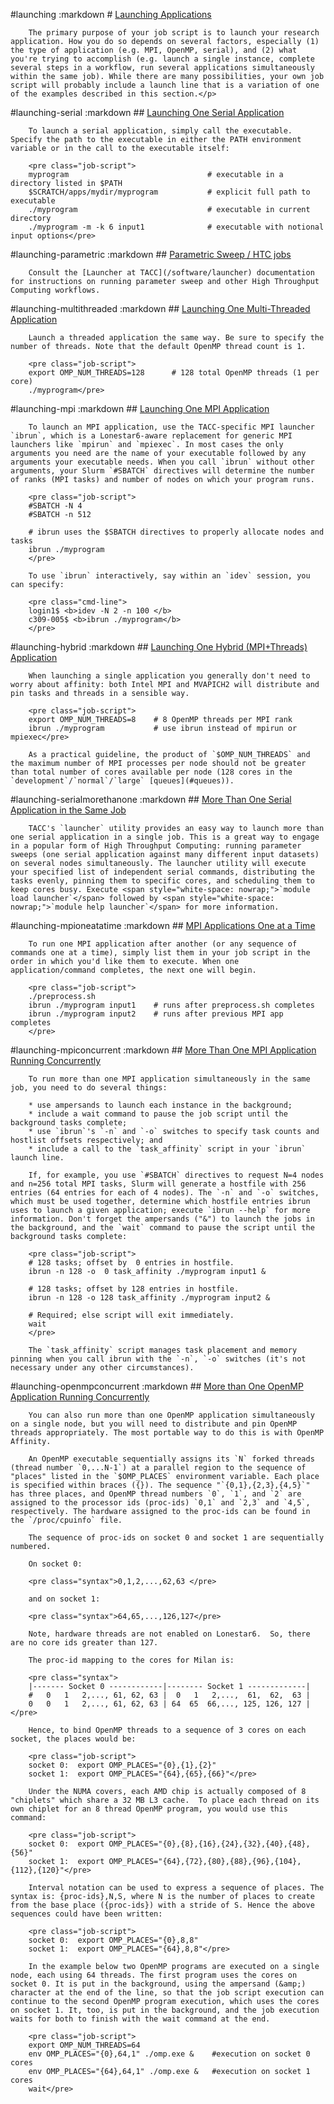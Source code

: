 #launching
	:markdown
		# [Launching Applications](#launching)

		The primary purpose of your job script is to launch your research application. How you do so depends on several factors, especially (1) the type of application (e.g. MPI, OpenMP, serial), and (2) what you're trying to accomplish (e.g. launch a single instance, complete several steps in a workflow, run several applications simultaneously within the same job). While there are many possibilities, your own job script will probably include a launch line that is a variation of one of the examples described in this section.</p>

#launching-serial
	:markdown
		## [Launching One Serial Application](#launching-serial)

		To launch a serial application, simply call the executable. Specify the path to the executable in either the PATH environment variable or in the call to the executable itself:
	
		<pre class="job-script">
		myprogram								# executable in a directory listed in $PATH
		$SCRATCH/apps/mydir/myprogram			# explicit full path to executable
		./myprogram								# executable in current directory
		./myprogram -m -k 6 input1				# executable with notional input options</pre>

#launching-parametric
	:markdown
		## [Parametric Sweep / HTC jobs](#launching-parametric)

		Consult the [Launcher at TACC](/software/launcher) documentation for instructions on running parameter sweep and other High Throughput Computing workflows.


#launching-multithreaded
	:markdown
		## [Launching One Multi-Threaded Application](#launching-multithreaded)

		Launch a threaded application the same way. Be sure to specify the number of threads. Note that the default OpenMP thread count is 1.

		<pre class="job-script">
		export OMP_NUM_THREADS=128   	# 128 total OpenMP threads (1 per core)
		./myprogram</pre>

#launching-mpi
	:markdown
		## [Launching One MPI Application](#launching-mpi)

		To launch an MPI application, use the TACC-specific MPI launcher `ibrun`, which is a Lonestar6-aware replacement for generic MPI launchers like `mpirun` and `mpiexec`. In most cases the only arguments you need are the name of your executable followed by any arguments your executable needs. When you call `ibrun` without other arguments, your Slurm `#SBATCH` directives will determine the number of ranks (MPI tasks) and number of nodes on which your program runs.

		<pre class="job-script">
		#SBATCH -N 4				
		#SBATCH -n 512

		# ibrun uses the $SBATCH directives to properly allocate nodes and tasks
		ibrun ./myprogram				
		</pre>

		To use `ibrun` interactively, say within an `idev` session, you can specify:

		<pre class="cmd-line">
		login1$ <b>idev -N 2 -n 100 </b>				
		c309-005$ <b>ibrun ./myprogram</b>
		</pre>

#launching-hybrid
	:markdown
		## [Launching One Hybrid (MPI+Threads) Application](#launching-hybrid)

		When launching a single application you generally don't need to worry about affinity: both Intel MPI and MVAPICH2 will distribute and pin tasks and threads in a sensible way.

		<pre class="job-script">
		export OMP_NUM_THREADS=8    # 8 OpenMP threads per MPI rank
		ibrun ./myprogram           # use ibrun instead of mpirun or mpiexec</pre>

		As a practical guideline, the product of `$OMP_NUM_THREADS` and the maximum number of MPI processes per node should not be greater than total number of cores available per node (128 cores in the `development`/`normal`/`large` [queues](#queues)).


#launching-serialmorethanone
	:markdown
		## [More Than One Serial Application in the Same Job](#launching-serialmorethanone)

		TACC's `launcher` utility provides an easy way to launch more than one serial application in a single job. This is a great way to engage in a popular form of High Throughput Computing: running parameter sweeps (one serial application against many different input datasets) on several nodes simultaneously. The launcher utility will execute your specified list of independent serial commands, distributing the tasks evenly, pinning them to specific cores, and scheduling them to keep cores busy. Execute <span style="white-space: nowrap;">`module load launcher`</span> followed by <span style="white-space: nowrap;">`module help launcher`</span> for more information.

#launching-mpioneatatime
	:markdown
		## [MPI Applications One at a Time](#launching-mpioneatatime)

		To run one MPI application after another (or any sequence of commands one at a time), simply list them in your job script in the order in which you'd like them to execute. When one application/command completes, the next one will begin.

		<pre class="job-script">
		./preprocess.sh
		ibrun ./myprogram input1    # runs after preprocess.sh completes
		ibrun ./myprogram input2    # runs after previous MPI app completes
		</pre>

#launching-mpiconcurrent
	:markdown
		## [More Than One MPI Application Running Concurrently](#launching-mpiconcurrent)

		To run more than one MPI application simultaneously in the same job, you need to do several things:

		* use ampersands to launch each instance in the background;
		* include a wait command to pause the job script until the background tasks complete;
		* use `ibrun`'s `-n` and `-o` switches to specify task counts and hostlist offsets respectively; and
		* include a call to the `task_affinity` script in your `ibrun` launch line.

		If, for example, you use `#SBATCH` directives to request N=4 nodes and n=256 total MPI tasks, Slurm will generate a hostfile with 256 entries (64 entries for each of 4 nodes). The `-n` and `-o` switches, which must be used together, determine which hostfile entries ibrun uses to launch a given application; execute `ibrun --help` for more information. Don't forget the ampersands ("&") to launch the jobs in the background, and the `wait` command to pause the script until the background tasks complete:

		<pre class="job-script">
		# 128 tasks; offset by  0 entries in hostfile.
		ibrun -n 128 -o  0 task_affinity ./myprogram input1 &   

		# 128 tasks; offset by 128 entries in hostfile.
		ibrun -n 128 -o 128 task_affinity ./myprogram input2 &   

		# Required; else script will exit immediately.
		wait
		</pre>

		The `task_affinity` script manages task placement and memory pinning when you call ibrun with the `-n`, `-o` switches (it's not necessary under any other circumstances). 

#launching-openmpconcurrent
	:markdown
		## [More than One OpenMP Application Running Concurrently](#launching-openmpconcurrent)

		You can also run more than one OpenMP application simultaneously on a single node, but you will need to distribute and pin OpenMP threads appropriately. The most portable way to do this is with OpenMP Affinity.

		An OpenMP executable sequentially assigns its `N` forked threads (thread number `0,...N-1`) at a parallel region to the sequence of "places" listed in the `$OMP_PLACES` environment variable. Each place is specified within braces ({}). The sequence "`{0,1},{2,3},{4,5}`" has three places, and OpenMP thread numbers `0`, `1`, and `2` are assigned to the processor ids (proc-ids) `0,1` and `2,3` and `4,5`, respectively. The hardware assigned to the proc-ids can be found in the `/proc/cpuinfo` file.

		The sequence of proc-ids on socket 0 and socket 1 are sequentially numbered.  

		On socket 0:

		<pre class="syntax">0,1,2,...,62,63 </pre>

		and on socket 1:

		<pre class="syntax">64,65,...,126,127</pre>

		Note, hardware threads are not enabled on Lonestar6.  So, there are no core ids greater than 127.

		The proc-id mapping to the cores for Milan is:

		<pre class="syntax">
		|------- Socket 0 ------------|-------- Socket 1 -------------|
		#   0   1   2,..., 61, 62, 63 |  0   1   2,...,  61,  62,  63 |
		0   0   1   2,..., 61, 62, 63 | 64  65  66,..., 125, 126, 127 |</pre>

		Hence, to bind OpenMP threads to a sequence of 3 cores on each socket, the places would be:

		<pre class="job-script">
		socket 0:  export OMP_PLACES="{0},{1},{2}"
		socket 1:  export OMP_PLACES="{64},{65},{66}"</pre>

		Under the NUMA covers, each AMD chip is actually composed of 8 "chiplets" which share a 32 MB L3 cache.  To place each thread on its own chiplet for an 8 thread OpenMP program, you would use this command:

		<pre class="job-script">
		socket 0:  export OMP_PLACES="{0},{8},{16},{24},{32},{40},{48},{56}"
		socket 1:  export OMP_PLACES="{64},{72},{80},{88},{96},{104},{112},{120}"</pre>

		Interval notation can be used to express a sequence of places. The syntax is: {proc-ids},N,S, where N is the number of places to create from the base place ({proc-ids}) with a stride of S. Hence the above sequences could have been written:

		<pre class="job-script">
		socket 0:  export OMP_PLACES="{0},8,8"
		socket 1:  export OMP_PLACES="{64},8,8"</pre>

		In the example below two OpenMP programs are executed on a single node, each using 64 threads. The first program uses the cores on socket 0. It is put in the background, using the ampersand (&amp;) character at the end of the line, so that the job script execution can continue to the second OpenMP program execution, which uses the cores on socket 1. It, too, is put in the background, and the job execution waits for both to finish with the wait command at the end.

		<pre class="job-script">
		export OMP_NUM_THREADS=64
		env OMP_PLACES="{0},64,1" ./omp.exe &    #execution on socket 0 cores
		env OMP_PLACES="{64},64,1" ./omp.exe &   #execution on socket 1 cores
		wait</pre>

